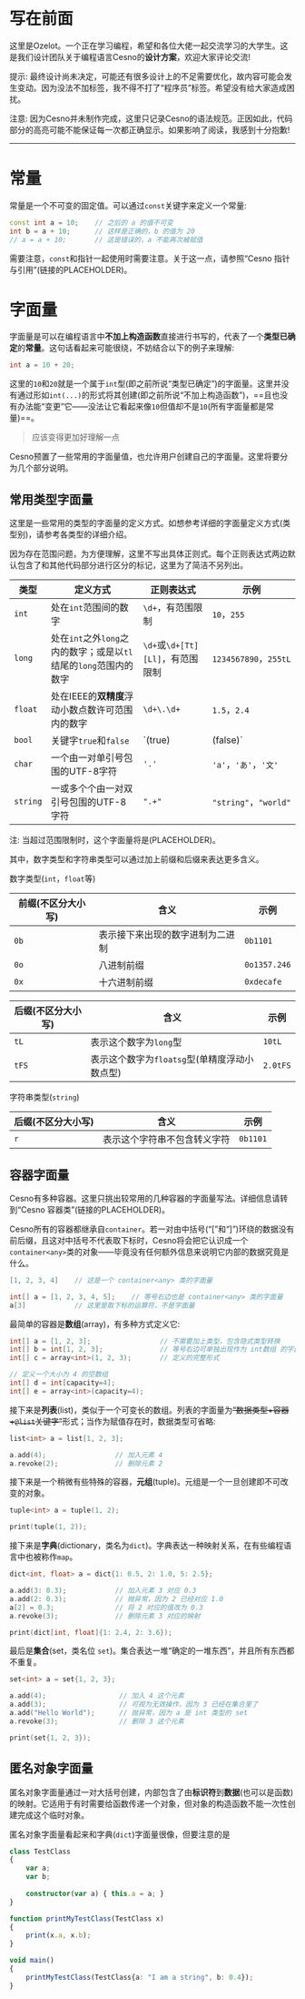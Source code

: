 写在前面
================

这里是Ozelot。一个正在学习编程，希望和各位大佬一起交流学习的大学生。这是我们设计团队关于编程语言Cesno的**设计方案**，欢迎大家评论交流!

提示: 最终设计尚未决定，可能还有很多设计上的不足需要优化，故内容可能会发生变动。因为没法不加标签，我不得不打了“程序员”标签。希望没有给大家造成困扰。

注意: 因为Cesno并未制作完成，这里只记录Cesno的语法规范。正因如此，代码部分的高亮可能不能保证每一次都正确显示。如果影响了阅读，我感到十分抱歉!

----


常量
================

常量是一个不可变的固定值。可以通过`const`关键字来定义一个常量:

```c++
const int a = 10;    // 之后的 a 的值不可变
int b = a + 10;      // 这样是正确的，b 的值为 20
// a = a + 10;       // 这是错误的，a 不能再次被赋值
```

需要注意，`const`和指针一起使用时需要注意。关于这一点，请参照“Cesno 指针与引用”(链接的PLACEHOLDER)。

字面量
================

字面量是可以在编程语言中**不加上构造函数**直接进行书写的，代表了一个**类型已确定**的**常量**。这句话看起来可能很绕，不妨结合以下的例子来理解:

```c++
int a = 10 + 20;
```

这里的`10`和`20`就是一个属于`int`型(即之前所说“类型已确定”)的字面量。这里并没有通过形如`int(...)`的形式将其创建(即之前所说“不加上构造函数”)，==且也没有办法能“变更”它——没法让它看起来像`10`但值却不是`10`(所有字面量都是常量)==。

> 应该变得更加好理解一点

Cesno预置了一些常用的字面量值，也允许用户创建自己的字面量。这里将要分为几个部分说明。

常用类型字面量
----------------

这里是一些常用的类型的字面量的定义方式。如想参考详细的字面量定义方式(类型别)，请参考各类型的详细介绍。

因为存在范围问题，为方便理解，这里不写出具体正则式。每个正则表达式两边默认包含了和其他代码部分进行区分的标记，这里为了简洁不另列出。

| 类型     | 定义方式                                                     | 正则表达式                       | 示例                  |
| -------- | ------------------------------------------------------------ | -------------------------------- | --------------------- |
| `int`    | 处在`int`范围间的数字                                        | `\d+`，有范围限制                | `10`，`255`           |
| `long`   | 处在`int`之外`long`之内的数字；或是以`tl`结尾的`long`范围内的数字 | `\d+`或`\d+[Tt][Ll]`，有范围限制 | `1234567890`，`255tL` |
| `float`  | 处在IEEE的**双精度**浮动小数点数许可范围内的数字             | `\d+\.\d+`                       | `1.5`，`2.4`          |
| `bool`   | 关键字`true`和`false`                                        | `(true)|(false)`                 | `true`，`false`       |
| `char`   | 一个由一对单引号包围的UTF-8字符                              | `'.'`                            | `'a'`，`'あ'`，`'文'` |
| `string` | 一或多个个由一对双引号包围的UTF-8字符                        | `".+"`                           | `"string"`，`"world"` |

注: 当超过范围限制时，这个字面量将是(PLACEHOLDER)。

其中，数字类型和字符串类型可以通过加上前缀和后缀来表达更多含义。

数字类型(`int`，`float`等)

| 前缀(不区分大小写) | 含义                             | 示例         |
| ------------------ | -------------------------------- | ------------ |
| `0b`               | 表示接下来出现的数字进制为二进制 | `0b1101`     |
| `0o`               | 八进制前缀                       | `0o1357.246` |
| `0x`               | 十六进制前缀                     | `0xdecafe`   |

| 后缀(不区分大小写) | 含义                                          | 示例     |
| ------------------ | --------------------------------------------- | -------- |
| `tL`               | 表示这个数字为`long`型                        | `10tL`   |
| `tFS`              | 表示这个数字为`floatsg`型(单精度浮动小数点型) | `2.0tFS` |

字符串类型(`string`)

| 后缀(不区分大小写) | 含义                         | 示例     |
| ------------------ | ---------------------------- | -------- |
| `r`                | 表示这个字符串不包含转义字符 | `0b1101` |

容器字面量
----------------

Cesno有多种容器。这里只挑出较常用的几种容器的字面量写法。详细信息请转到“Cesno 容器类”(链接的PLACEHOLDER)。

Cesno所有的容器都继承自`container`。若一对由中括号(“[”和“]”)环绕的数据没有前后缀，且这对中括号不代表取下标时，Cesno将会把它认识成一个`container<any>`类的对象——毕竟没有任何额外信息来说明它内部的数据究竟是什么。

```c++
[1, 2, 3, 4]    // 这是一个 container<any> 类的字面量

int[] a = [1, 2, 3, 4, 5];    // 等号右边也是 container<any> 类的字面量
a[3]            // 这里是取下标的运算符，不是字面量
```

最简单的容器是**数组**(array)，有多种方式定义它:

```c++
int[] a = [1, 2, 3];                 // 不需要加上类型，包含隐式类型转换
int[] b = int[1, 2, 3];              // 等号右边可单独出现作为 int数组 的字面量
int[] c = array<int>(1, 2, 3);       // 定义的完整形式

// 定义一个大小为 4 的空数组
int[] d = int[capacity=4];
int[] e = array<int>(capacity=4);
```

接下来是**列表**(list)，类似于一个可变长的数组。列表的字面量为~~“数据类型+容器+`@list`关键字”~~形式；当作为赋值存在时，数据类型可省略:

```c++
list<int> a = list[1, 2, 3];

a.add(4);                 // 加入元素 4
a.revoke(2);              // 删除元素 2
```

接下来是一个稍微有些特殊的容器，**元组**(tuple)。元组是一个一旦创建即不可改变的对象。

```c++
tuple<int> a = tuple(1, 2);

print(tuple(1, 2));
```

接下来是**字典**(dictionary，类名为`dict`)。字典表达一种映射关系，在有些编程语言中也被称作`map`。

```c++
dict<int, float> a = dict{1: 0.5, 2: 1.0, 5: 2.5};

a.add(3: 0.3);            // 加入元素 3 对应 0.3
a.add(2: 0.3);            // 抛异常，因为 2 已经对应 1.0
a[2] = 0.3;               // 将 2 对应的值改为 0.3
a.revoke(3);              // 删除元素 3 对应的映射

print(dict[int, float]{1: 2.4, 2: 3.6});
```

最后是**集合**(set，类名位 `set`)。集合表达一堆“确定的一堆东西”，并且所有东西都不重复。

```c++
set<int> a = set{1, 2, 3};

a.add(4);                  // 加入 4 这个元素
a.add(3);                  // 可视为无效操作，因为 3 已经在集合里了
a.add("Hello World");      // 抛异常，因为 a 是 int 类型的 set
a.revoke(3);               // 删除 3 这个元素

print(set{1, 2, 3});
```

## 匿名对象字面量

匿名对象字面量通过一对大括号创建，内部包含了由**标识符**到**数据**(也可以是函数)的映射。它适用于有时需要给函数传递一个对象，但对象的构造函数不能一次性创建完成这个临时对象。

匿名对象字面量看起来和字典(`dict`)字面量很像，但要注意的是

```typescript
class TestClass
{
    var a;
    var b;
    
    constructor(var a) { this.a = a; }
}

function printMyTestClass(TestClass x)
{
    print(x.a, x.b);
}

void main()
{
    printMyTestClass(TestClass{a: "I am a string", b: 0.4});
}
```

